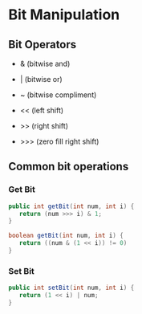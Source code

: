 
# Bit Manipulation

## Bit Operators

* & (bitwise and)

* | (bitwise or)

* ~ (bitwise compliment)

* \<< (left shift)

* \>> (right shift)

* \>>> (zero fill right shift)

## Common bit operations

### Get Bit
```java
public int getBit(int num, int i) {
   return (num >>> i) & 1;
}

boolean getBit(int num, int i) {
   return ((num & (1 << i)) != 0)
}
```

### Set Bit
```java
public int setBit(int num, int i) {
   return (1 << i) | num;
}

```
